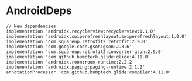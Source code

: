# AndroidDeps

    // New dependencies
    implementation 'androidx.recyclerview:recyclerview:1.1.0'
    implementation 'androidx.swiperefreshlayout:swiperefreshlayout:1.0.0'
    implementation 'com.squareup.retrofit2:retrofit:2.9.0'
    implementation 'com.google.code.gson:gson:2.8.6'
    implementation 'com.squareup.retrofit2:converter-gson:2.9.0'
    implementation 'com.github.bumptech.glide:glide:4.11.0'
    implementation 'androidx.room:room-runtime:2.2.2'
    implementation 'androidx.paging:paging-runtime:2.1.2'
    annotationProcessor 'com.github.bumptech.glide:compiler:4.11.0'
